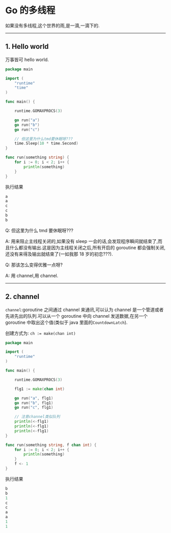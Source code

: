 # Go 的多线程

如果没有多线程,这个世界的雨,是一滴,一滴下的.

---

## 1. Hello world

万事皆可 hello world.

```go
package main

import (
	"runtime"
	"time"
)

func main() {

	runtime.GOMAXPROCS(3)

	go run("a")
	go run("b")
	go run("c")

	// 但这里为什么tmd要休眠呀???
	time.Sleep(10 * time.Second)
}

func run(something string) {
	for i := 0; i < 2; i++ {
		println(something)
	}
}
```

执行结果

```go
a
a
c
c
b
b
```

Q: 但这里为什么 tmd 要休眠呀???

A: 用来阻止主线程关闭的,如果没有 sleep 一会的话,会发现程序瞬间就结束了,而且什么都没有输出.这是因为主线程关闭之后,所有开启的 goroutine 都会强制关闭,还没有来得及输出就结束了(一如我那 18 岁的初恋???).

Q: 那该怎么变得优雅一点呀?

A: 用 channel,用 channel.

---

## 2. channel

`channel`:goroutine 之间通过 channel 来通讯,可以认为 channel 是一个管道或者先进先出的队列.可以从一个 goroutine 中向 channel 发送数据,在另一个 goroutine 中取出这个值(类似于 java 里面的`CountdownLatch`).

创建方式为: `ch := make(chan int)`

```go
package main

import (
	"runtime"
)

func main() {

	runtime.GOMAXPROCS(3)

	flg1 := make(chan int)

	go run("a", flg1)
	go run("b", flg1)
	go run("c", flg1)

	// 注意channel类似队列
	println(<-flg1)
	println(<-flg1)
	println(<-flg1)
}

func run(something string, f chan int) {
	for i := 0; i < 2; i++ {
		println(something)
	}
	f <- 1
}
```

执行结果

```go
b
b
1
c
c
a
a
1
1
```
